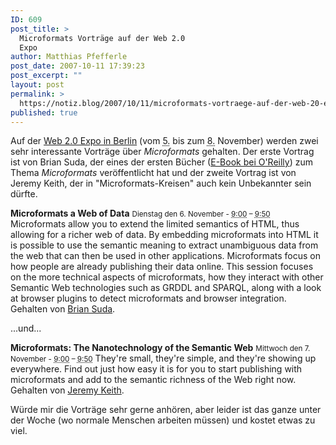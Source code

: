 ```yaml
---
ID: 609
post_title: >
  Microformats Vorträge auf der Web 2.0
  Expo
author: Matthias Pfefferle
post_date: 2007-10-11 17:39:23
post_excerpt: ""
layout: post
permalink: >
  https://notiz.blog/2007/10/11/microformats-vortraege-auf-der-web-20-expo/
published: true
---
```

<span class="vevent">Auf der <a class="url summary" href="http://berlin.web2expo.com/">Web 2.0 Expo in Berlin</a> (vom <abbr class="dtstart" title="2007-11-05">5.</abbr> bis zum <abbr class="dtstart" title="2007-11-08">8.</abbr> November)</span> werden zwei sehr interessante Vorträge über <em>Microformats</em> gehalten. Der erste Vortrag ist von Brian Suda, der eines der ersten Bücher (<a href="http://www.oreilly.com/catalog/microformats/">E-Book bei O'Reilly</a>) zum Thema <em>Microformats</em> veröffentlicht hat und der zweite Vortrag ist von Jeremy Keith, der in "Microformats-Kreisen" auch kein Unbekannter sein dürfte.

<span class="vevent"><strong><span class="summary">Microformats a Web of Data</span></strong>
<small>Dienstag den 6. November - <abbr class="dtstart" title="2007-11-06T09:00:00+02:00">9:00</abbr> – <abbr class="dtstart" title="2007-11-06T09:50:00+02:00">9:50</abbr></small>
<span class="description">Microformats allow you to extend the limited semantics of HTML, thus allowing for a richer web of data. By embedding microformats into HTML it is possible to use the semantic meaning to extract unambiguous data from the web that can then be used in other applications. Microformats focus on how people are already publishing their data online. This session focuses on the more technical aspects of microformats, how they interact with other Semantic Web technologies such as GRDDL and SPARQL, along with a look at browser plugins to detect microformats and browser integration.</span>
Gehalten von <span class="vcard"><a class="url fn" href="http://suda.co.uk/">Brian Suda</a></span></span>.

...und...

<span class="vevent"><strong><span class="summary">Microformats: The Nanotechnology of the Semantic Web</span></strong>
<small>Mittwoch den 7. November - <abbr class="dtstart" title="2007-11-07T09:00:00+02:00">9:00</abbr> – <abbr class="dtstart" title="2007-11-07T09:50:00+02:00">9:50</abbr></small>
<span class="description">They're small, they're simple, and they're showing up everywhere. Find out just how easy it is for you to start publishing with microformats and add to the semantic richness of the Web right now.</span>
Gehalten von <span class="vcard"><a class="url fn" href="http://adactio.com/journal/">Jeremy Keith</a></span></span>.

Würde mir die Vorträge sehr gerne anhören, aber leider ist das ganze unter der Woche (wo normale Menschen arbeiten müssen) und kostet etwas zu viel.